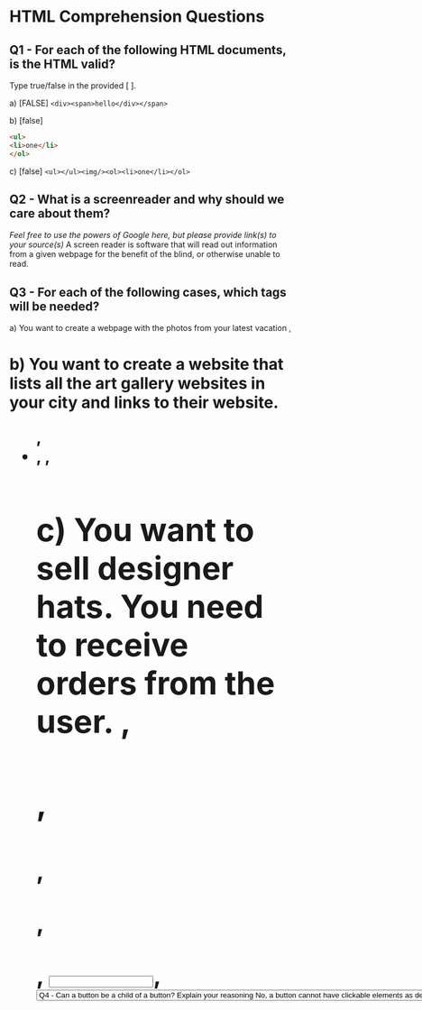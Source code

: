 # HTML Comprehension Questions


## Q1 - For each of the following HTML documents, is the HTML valid?

Type true/false in the provided [ ].

a) [FALSE] `<div><span>hello</div></span>`

b) [false]

```html
<ul>
<li>one</li>
</ol>
```

c) [false] `<ul></ul><img/><ol><li>one</li></ol>`


## Q2 - What is a screenreader and why should we care about them?

_Feel free to use the powers of Google here, but please provide link(s) to your source(s)_
A screen reader is software that will read out information from a given webpage for the benefit of the blind, or otherwise unable to read.





## Q3 - For each of the following cases, which tags will be needed?

a) You want to create a webpage with the photos from your latest vacation
<img>, <h1>

b) You want to create a website that lists all the art gallery websites in your city and links to their website.
<ul>, <li>, <a>, <h1>

c) You want to sell designer hats. You need to receive orders from the user.
<img>, <h1>, <h2>, <p>, <form>, <input>, <select>, <option>


## Q4 - Can a button be a child of a button? Explain your reasoning

No, a button cannot have clickable elements as descendants




## Q5 - What is the most generic tag you can use?
<div>



## Q6 - What do the following achronyms stand for?

a) `a` anchor

b) `ol` ordered list

c) `ul`unordered list

d) `li`list item

e) `tr`table row

f) `th`table head

g) `td`table data


## Q7 - Usually, `td` elements are children of what kind of elements?
tr


## Q8 - What is the difference between td and th?
th is the head of a column, used to indicate what the data will be. td is for content from other cells


## Q9 - Which tag makes the text appear bigger: h1 or h3?
h1


## Q10 - In which situation can you use self closing tags?
when there is no written content within a tag


## Q11 - What is autofilling and why is it important?
It is a function available within the <form> tag and it is important as it makes processes faster and typically reduces user error


## Q12 - Which attributes are always present in an img element?
src & alt


## Q13 - Which attribute is always present for an anchor tag?
href


